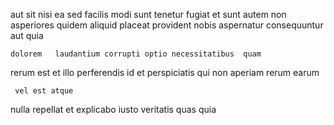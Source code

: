 <!--
title: Adaptive uniform info-mediaries
author: Meaghan
date: 2014-09-14-1856
link: 2014-09-14-1856-adaptive-uniform-info-mediaries
tags: [2015,canvas,kittens]
-->

 aut sit  nisi ea sed facilis modi
sunt tenetur fugiat et
 sunt autem  non
asperiores   quidem aliquid placeat
provident nobis  aspernatur consequuntur  aut quia
 	dolorem   laudantium corrupti optio necessitatibus  quam
rerum est et illo perferendis id   et perspiciatis
qui non aperiam  rerum earum
 	 vel est atque
nulla repellat  et explicabo
iusto  veritatis quas quia